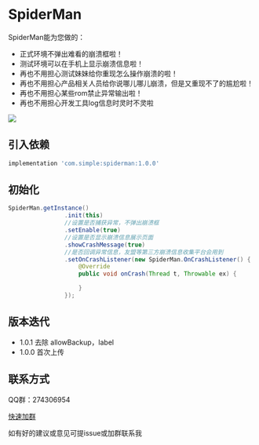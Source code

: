 # SpiderMan

SpiderMan能为您做的：

* 正式环境不弹出难看的崩溃框啦！
* 测试环境可以在手机上显示崩溃信息啦！
* 再也不用担心测试妹妹给你重现怎么操作崩溃的啦！
* 再也不用担心产品相关人员给你说哪儿哪儿崩溃，但是又重现不了的尴尬啦！
* 再也不用担心某些rom禁止异常输出啦！
* 再也不用担心开发工具log信息时灵时不灵啦

![](http://p6uvwa6u4.bkt.clouddn.com/img/spiderman.png)


## 引入依赖

```groovy
implementation 'com.simple:spiderman:1.0.0'
```

## 初始化

```java
SpiderMan.getInstance()
                .init(this)
                //设置是否捕获异常，不弹出崩溃框
                .setEnable(true)
                //设置是否显示崩溃信息展示页面
                .showCrashMessage(true)
                //是否回调异常信息，友盟等第三方崩溃信息收集平台会用到
                .setOnCrashListener(new SpiderMan.OnCrashListener() {
                    @Override
                    public void onCrash(Thread t, Throwable ex) {

                    }
                });
```

## 版本迭代

* 1.0.1 去除 allowBackup，label
* 1.0.0 首次上传

## 联系方式

QQ群：274306954

[快速加群](https://shang.qq.com/wpa/qunwpa?idkey=cbcf9a42faf2fe730b51004d33ac70863617e6999fce7daf43231f3cf2997460)

如有好的建议或意见可提issue或加群联系我